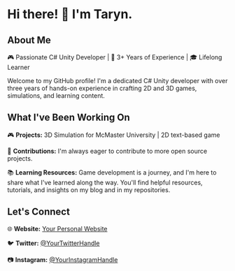 # Hi there! 👋 I'm Taryn.

## About Me

🎮 Passionate C# Unity Developer | 🚀 3+ Years of Experience | 🎓 Lifelong Learner

Welcome to my GitHub profile! I'm a dedicated C# Unity developer with over three years of hands-on experience in crafting 2D and 3D games, simulations, and learning content. 

## What I've Been Working On

🎮 **Projects:** 3D Simulation for McMaster University | 2D text-based game

📝 **Contributions:** I'm always eager to contribute to more open source projects. 

📚 **Learning Resources:** Game development is a journey, and I'm here to share what I've learned along the way. You'll find helpful resources, tutorials, and insights on my blog and in my repositories.

## Let's Connect

🌐 **Website:** [Your Personal Website](https://www.tarynmcmillan.com)

🐦 **Twitter:** [@YourTwitterHandle](https://twitter.com/tarynwritescode)

📷 **Instagram:** [@YourInstagramHandle](https://www.instagram.com/tarynwritescode)

